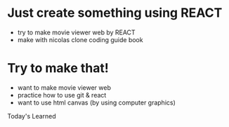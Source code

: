 # Just create something using REACT

- try to make movie viewer web by REACT
- make with nicolas clone coding guide book

# Try to make that!

- want to make movie viewer web
- practice how to use git & react
- want to use html canvas (by using computer graphics)

<a herf ="src/WhatsLearn.md">Today's Learned</a>
